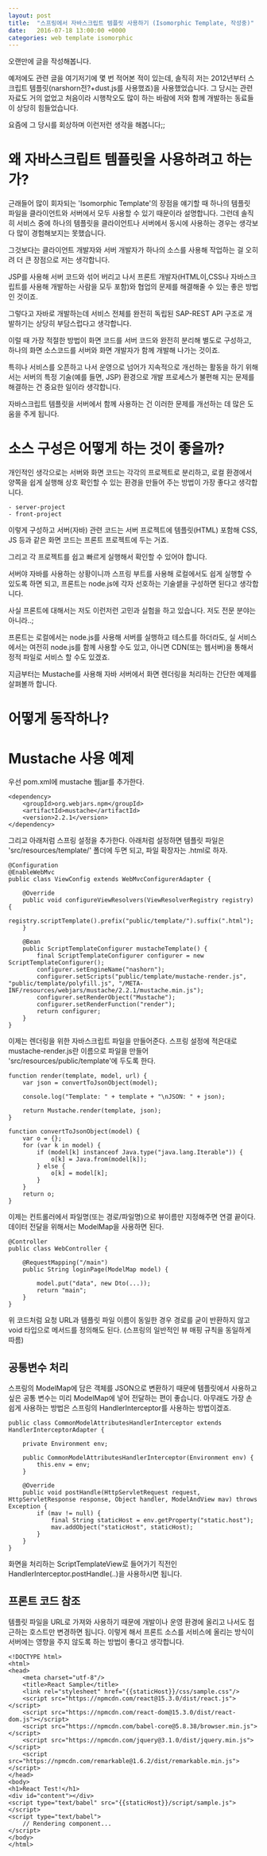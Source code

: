```yaml
---
layout: post
title:  "스프링에서 자바스크립트 템플릿 사용하기 (Isomorphic Template, 작성중)"
date:   2016-07-18 13:00:00 +0000
categories: web template isomorphic
---
```


오랜만에 글을 작성해봅니다.

예저에도 관련 글을 여기저기에 몇 번 적어본 적이 있는데, 솔직히 저는 2012년부터 스크립트 템플릿(narshorn전?+dust.js를 사용했죠)을 사용했었습니다.
그 당시는 관련 자료도 거의 없었고 처음이라 시행착오도 많이 하는 바람에 저와 함께 개발하는 동료들이 상당히 힘들었습니다.

요즘에 그 당시를 회상하며 이런저런 생각을 해봅니다;;

# 왜 자바스크립트 템플릿을 사용하려고 하는가?

근래들어 많이 회자되는 'Isomorphic Template'의 장점을 얘기할 때 하나의 템플릿 파일을 클라이언트와 서버에서 모두 사용할 수 있기 때문이라 설명합니다.
그런데 솔직히 서비스 중에 하나의 템플릿을 클라이언트나 서버에서 동시에 사용하는 경우는 생각보다 많이 경험해보지는 못했습니다.

그것보다는 클라이언트 개발자와 서버 개발자가 하나의 소스를 사용해 작업하는 걸 오히려 더 큰 장점으로 저는 생각합니다.

JSP를 사용해 서버 코드와 섞어 버리고 나서 프론트 개발자(HTML이,CSS나 자바스크립트를 사용해 개발하는 사람을 모두 포함)와 협업의 문제를 해결해줄 수 있는 좋은 방법인 것이죠.

그렇다고 자바로 개발하는데 서비스 전체를 완전히 독립된 SAP-REST API 구조로 개발하기는 상당히 부담스럽다고 생각합니다.

이럴 때 가장 적절한 방법이 화면 코드를 서버 코드와 완전히 분리해 별도로 구성하고, 하나의 화면 소스코드를 서버와 화면 개발자가 함께 개발해 나가는 것이죠.

특히나 서비스를 오픈하고 나서 운영으로 넘어가 지속적으로 개선하는 활동을 하기 위해서는 서버의 특정 기술(예를 들면, JSP) 환경으로 개발 프로세스가 불편해 지는 문제를 해결하는 건 중요한 일이라 생각합니다.

자바스크립트 템플릿을 서버에서 함께 사용하는 건 이러한 문제를 개선하는 데 많은 도움을 주게 됩니다.

# 소스 구성은 어떻게 하는 것이 좋을까?

개인적인 생각으로는 서버와 화면 코드는 각각의 프로젝트로 분리하고, 로컬 환경에서 양쪽을 쉽게 실행해 상호 확인할 수 있는 환경을 만들어 주는 방법이 가장 좋다고 생각합니다.

    - server-project
    - front-project

이렇게 구성하고 서버(자바) 관련 코드는 서버 프로젝트에 템플릿(HTML) 포함해 CSS, JS 등과 같은 화면 코드는 프론트 프로젝트에 두는 거죠.

그리고 각 프로젝트를 쉽고 빠르게 실행해서 확인할 수 있어야 합니다.

서버야 자바를 사용하는 상황이니까 스프링 부트를 사용해 로컬에서도 쉽게 실행할 수 있도록 하면 되고, 프론트는 node.js에 각자 선호하는 기술셑을 구성하면 된다고 생각합니다.

사실 프론트에 대해서는 저도 이런저런 고민과 실험을 하고 있습니다. 저도 전문 분야는 아니라..;

프론트는 로컬에서는 node.js를 사용해 서버를 실행하고 테스트를 하더라도, 실 서비스에서는 여전히 node.js를 함께 사용할 수도 있고, 아니면 CDN(또는 웹서버)을 통해서 정적 파일로 서비스 할 수도 있겠죠.

지금부터는 Mustache를 사용해 자바 서버에서 화면 렌더링을 처리하는 간단한 예제를 살펴볼까 합니다.

# 어떻게 동작하나?

# Mustache 사용 예제

우선 pom.xml에 mustache 웹jar를 추가한다.

    <dependency>
        <groupId>org.webjars.npm</groupId>
        <artifactId>mustache</artifactId>
        <version>2.2.1</version>
    </dependency>

그리고 아래처럼 스프링 설정을 추가한다. 아래처럼 설정하면 템플릿 파일은 'src/resources/template/' 폴더에 두면 되고, 파일 확장자는 .html로 하자.

    @Configuration
    @EnableWebMvc
    public class ViewConfig extends WebMvcConfigurerAdapter {

        @Override
        public void configureViewResolvers(ViewResolverRegistry registry) {
            registry.scriptTemplate().prefix("public/template/").suffix(".html");
        }

        @Bean
        public ScriptTemplateConfigurer mustacheTemplate() {
            final ScriptTemplateConfigurer configurer = new ScriptTemplateConfigurer();
            configurer.setEngineName("nashorn");
            configurer.setScripts("public/template/mustache-render.js", "public/template/polyfill.js", "/META-INF/resources/webjars/mustache/2.2.1/mustache.min.js");
            configurer.setRenderObject("Mustache");
            configurer.setRenderFunction("render");
            return configurer;
        }
    }

이제는 렌더링을 위한 자바스크립트 파일을 만들어준다. 스프링 설정에 적은대로 mustache-render.js란 이름으로 파일을 만들어 'src/resources/public/template'에 두도록 한다.

    function render(template, model, url) {
        var json = convertToJsonObject(model);

        console.log("Template: " + template + "\nJSON: " + json);

        return Mustache.render(template, json);
    }

    function convertToJsonObject(model) {
        var o = {};
        for (var k in model) {
            if (model[k] instanceof Java.type("java.lang.Iterable")) {
                o[k] = Java.from(model[k]);
            } else {
                o[k] = model[k];
            }
        }
        return o;
    }

이제는 컨트롤러에서 파일명(또는 경로/파일명)으로 뷰이름만 지정해주면 연결 끝이다. 데이터 전달을 위해서는 ModelMap을 사용하면 된다.

    @Controller
    public class WebController {

        @RequestMapping("/main")
        public String loginPage(ModelMap model) {

            model.put("data", new Dto(...));
            return "main";
        }
    }

위 코드처럼 요청 URL과 템플릿 파일 이름이 동일한 경우 경로를 굳이 반환하지 않고 void 타입으로 메서드를 정의해도 된다. (스프링의 일반적인 뷰 매핑 규칙을 동일하게 따름)

## 공통변수 처리

스프링의 ModelMap에 담은 객체를 JSON으로 변환하기 때문에 템플릿에서 사용하고 싶은 공통 변수는 미리 ModelMap에 넣어 전달하는 편이 좋습니다.
아무래도 가장 손 쉽게 사용하는 방법은 스프링의 HandlerInterceptor를 사용하는 방법이겠죠.

    public class CommonModelAttributesHandlerInterceptor extends HandlerInterceptorAdapter {

        private Environment env;

        public CommonModelAttributesHandlerInterceptor(Environment env) {
            this.env = env;
        }

        @Override
        public void postHandle(HttpServletRequest request, HttpServletResponse response, Object handler, ModelAndView mav) throws Exception {
            if (mav != null) {
                final String staticHost = env.getProperty("static.host");
                mav.addObject("staticHost", staticHost);
            }
        }
    }

화면을 처리하는 ScriptTemplateView로 들어가기 직전인 HandlerInterceptor.postHandle(..)을 사용하시면 됩니다.

## 프론트 코드 참조

템플릿 파일을 URL로 가져와 사용하기 때문에 개발이나 운영 환경에 올리고 나서도 접근하는 호스트만 변경하면 됩니다.
이렇게 해서 프론트 소스를 서비스에 올리는 방식이 서버에는 영향을 주지 않도록 하는 방법이 좋다고 생각합니다.

    <!DOCTYPE html>
    <html>
    <head>
        <meta charset="utf-8"/>
        <title>React Sample</title>
        <link rel="stylesheet" href="{{staticHost}}/css/sample.css"/>
        <script src="https://npmcdn.com/react@15.3.0/dist/react.js"></script>
        <script src="https://npmcdn.com/react-dom@15.3.0/dist/react-dom.js"></script>
        <script src="https://npmcdn.com/babel-core@5.8.38/browser.min.js"></script>
        <script src="https://npmcdn.com/jquery@3.1.0/dist/jquery.min.js"></script>
        <script src="https://npmcdn.com/remarkable@1.6.2/dist/remarkable.min.js"></script>
    </head>
    <body>
    <h1>React Test!</h1>
    <div id="content"></div>
    <script type="text/babel" src="{{staticHost}}/script/sample.js"></script>
    <script type="text/babel">
        // Rendering component...
    </script>
    </body>
    </html>
